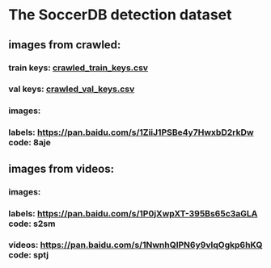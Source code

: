# The SoccerDB detection dataset
## images from crawled:
### train keys: [crawled_train_keys.csv](https://github.com/newsdata/SoccerDB/blob/master/dataset/detection_dataset/crawled_train_keys.csv)
### val keys: [crawled_val_keys.csv](https://github.com/newsdata/SoccerDB/blob/master/dataset/detection_dataset/crawled_val_keys.csv)
### images: 
### labels: https://pan.baidu.com/s/1ZiiJ1PSBe4y7HwxbD2rkDw code: 8aje
## images from videos:
### images:
### labels: https://pan.baidu.com/s/1P0jXwpXT-395Bs65c3aGLA code: s2sm
### videos: https://pan.baidu.com/s/1NwnhQIPN6y9vlqOgkp6hKQ code: sptj

